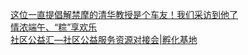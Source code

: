   
[这位一直提倡解禁摩的清华教授是个车友！我们采访到他了](http://www.dianyue.me/archives/126/5e9jim2vpjssd1qc/)  
[情浓端午、“粽”享欢乐](http://www.dianyue.me/archives/880/l69q3amrna0vokc1/)  
[社区公益汇—社区公益服务资源对接会|孵化基地](http://www.dianyue.me/archives/952/ni0zmkv9b6sdexn9/)